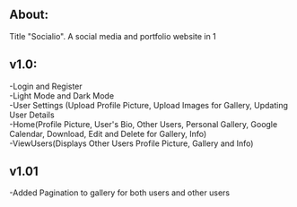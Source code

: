 About:
-
Title "Socialio". A social media and portfolio website in 1

v1.0:
-
-Login and Register<br>
-Light Mode and Dark Mode<br>
-User Settings (Upload Profile Picture, Upload Images for Gallery, Updating User Details<br>
-Home(Profile Picture, User's Bio, Other Users, Personal Gallery, Google Calendar, Download, Edit and Delete for Gallery, Info)<br>
-ViewUsers(Displays Other Users Profile Picture, Gallery and Info)

v1.01
-
-Added Pagination to gallery for both users and other users